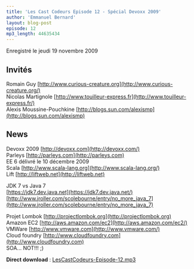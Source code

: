 ```yaml
---
title: 'Les Cast Codeurs Episode 12 - Spécial Devoxx 2009'
author: 'Emmanuel Bernard'
layout: blog-post
episode: 12
mp3_length: 44635434
---
```

Enregistré le jeudi 19 novembre 2009

## Invités
Romain Guy [http://www.curious-creature.org](http://www.curious-creature.org/)  
Nicolas Martignole [http://www.touilleur-express.fr](http://www.touilleur-express.fr/)  
Alexis Moussine-Pouchkine [http://blogs.sun.com/alexismp](http://blogs.sun.com/alexismp)

## News
Devoxx 2009 [http://devoxx.com](http://devoxx.com/)  
Parleys [http://parleys.com](http://parleys.com)  
EE 6 délivré le 10 décembre 2009  
Scala [http://www.scala-lang.org](http://www.scala-lang.org/)  
Lift [http://liftweb.net](http://liftweb.net)  

JDK 7 vs Java 7  
[https://jdk7.dev.java.net](https://jdk7.dev.java.net/)  
[http://www.jroller.com/scolebourne/entry/no_more_java_7](http://www.jroller.com/scolebourne/entry/no_more_java_7)

Projet Lombok [http://projectlombok.org](http://projectlombok.org)  
Amazon EC2 [http://aws.amazon.com/ec2](http://aws.amazon.com/ec2/)  
VMWare [http://www.vmware.com](http://www.vmware.com/)  
Cloud foundry [http://www.cloudfoundry.com](http://www.cloudfoundry.com)  
SOA... NOT!!! ;)

**Direct download** : [LesCastCodeurs-Episode-12.mp3](http://media.libsyn.com/media/lescastcodeurs/LesCastCodeurs-Episode-12.mp3)
